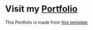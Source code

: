 # Visit my [Portfolio](https://mohamed-elkhayat.vercel.app/)

This Portfolio is made from [this template](https://github.com/dillionverma/portfolio)
